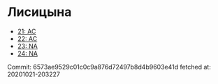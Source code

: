 # Лисицына
- [21: AC](21.md)
- [22: AC](22.md)
- [23: NA](23.md)
- [24: NA](24.md)

Commit: 6573ae9529c01c0c9a876d72497b8d4b9603e41d
 fetched at: 20201021-203227
